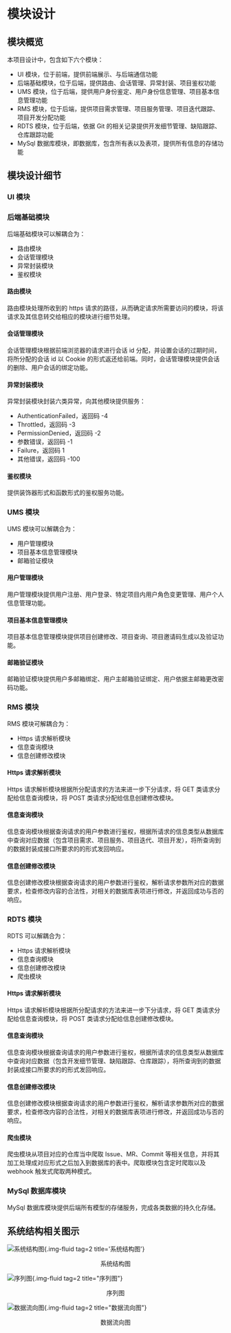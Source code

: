 # 模块设计

## 模块概览

本项目设计中，包含如下六个模块：

+ UI 模块，位于前端，提供前端展示、与后端通信功能
+ 后端基础模块，位于后端，提供路由、会话管理、异常封装、项目鉴权功能
+ UMS 模块，位于后端，提供用户身份鉴定、用户身份信息管理、项目基本信息管理功能
+ RMS 模块，位于后端，提供项目需求管理、项目服务管理、项目迭代跟踪、项目开发分配功能
+ RDTS 模块，位于后端，依据 Git 的相关记录提供开发细节管理、缺陷跟踪、仓库跟踪功能
+ MySql 数据库模块，即数据库，包含所有表以及表项，提供所有信息的存储功能

## 模块设计细节

### UI 模块

### 后端基础模块

后端基础模块可以解耦合为：

+ 路由模块
+ 会话管理模块
+ 异常封装模块
+ 鉴权模块

#### 路由模块

路由模块处理所收到的 https 请求的路径，从而确定请求所需要访问的模块，将该请求及其信息转交给相应的模块进行细节处理。

#### 会话管理模块

会话管理模块根据前端浏览器的请求进行会话 id 分配，并设置会话的过期时间，将所分配的会话 id 以 Cookie 的形式返还给前端。同时，会话管理模块提供会话的删除、用户会话的绑定功能。

#### 异常封装模块

异常封装模块封装六类异常，向其他模块提供服务：

+ AuthenticationFailed，返回码 -4
+ Throttled，返回码 -3
+ PermissionDenied，返回码 -2
+ 参数错误，返回码 -1
+ Failure，返回码 1
+ 其他错误，返回码 -100

#### 鉴权模块

提供装饰器形式和函数形式的鉴权服务功能。


### UMS 模块

UMS 模块可以解耦合为：

+ 用户管理模块
+ 项目基本信息管理模块
+ 邮箱验证模块

#### 用户管理模块

用户管理模块提供用户注册、用户登录、特定项目内用户角色变更管理、用户个人信息管理功能。

#### 项目基本信息管理模块

项目基本信息管理模块提供项目创建修改、项目查询、项目邀请码生成以及验证功能。

#### 邮箱验证模块

邮箱验证模块提供用户多邮箱绑定、用户主邮箱验证绑定、用户依据主邮箱更改密码功能。

### RMS 模块

RMS 模块可解耦合为：

+ Https 请求解析模块
+ 信息查询模块
+ 信息创建修改模块

#### Https 请求解析模块

Https 请求解析模块根据所分配请求的方法来进一步下分请求，将 GET 类请求分配给信息查询模块，将 POST 类请求分配给信息创建修改模块。

#### 信息查询模块

信息查询模块根据查询请求的用户参数进行鉴权，根据所请求的信息类型从数据库中查询对应数据（包含项目需求、项目服务、项目迭代、项目开发），将所查询到的数据封装成接口所要求的的形式发回响应。

#### 信息创建修改模块

信息创建修改模块根据查询请求的用户参数进行鉴权，解析请求参数所对应的数据要求，检查修改内容的合法性，对相关的数据库表项进行修改，并返回成功与否的响应。

### RDTS 模块

RDTS 可以解耦合为：

+ Https 请求解析模块
+ 信息查询模块
+ 信息创建修改模块
+ 爬虫模块

#### Https 请求解析模块

Https 请求解析模块根据所分配请求的方法来进一步下分请求，将 GET 类请求分配给信息查询模块，将 POST 类请求分配给信息创建修改模块。

#### 信息查询模块

信息查询模块根据查询请求的用户参数进行鉴权，根据所请求的信息类型从数据库中查询对应数据（包含开发细节管理、缺陷跟踪、仓库跟踪），将所查询到的数据封装成接口所要求的的形式发回响应。

#### 信息创建修改模块

信息创建修改模块根据查询请求的用户参数进行鉴权，解析请求参数所对应的数据要求，检查修改内容的合法性，对相关的数据库表项进行修改，并返回成功与否的响应。

#### 爬虫模块

爬虫模块从项目对应的仓库当中爬取 Issue、MR、Commit 等相关信息，并将其加工处理成对应形式之后加入到数据库的表中。爬取模块包含定时爬取以及 webhook 触发式爬取两种模式。

### MySql 数据库模块

MySql 数据库模块提供后端所有模型的存储服务，完成各类数据的持久化存储。


## 系统结构相关图示

![系统结构图](https://s2.loli.net/2022/04/27/l5vKwrp7xI1YmEA.png){.img-fluid tag=2 title='系统结构图'}

<center>系统结构图</center>

![序列图](https://s2.loli.net/2022/04/27/bRiw8sMBWLpV2lX.png){.img-fluid tag=2 title="序列图"}

<center>序列图</center>

![数据流向图](https://s2.loli.net/2022/04/27/vqli32QMTsJ4Dko.png){.img-fluid tag=2 title="数据流向图"}

<center>数据流向图</center>
